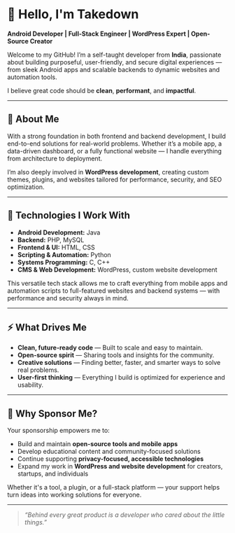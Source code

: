 # 👋 Hello, I'm Takedown

**Android Developer | Full-Stack Engineer | WordPress Expert | Open-Source Creator**

Welcome to my GitHub! I’m a self-taught developer from **India**, passionate about building purposeful, user-friendly, and secure digital experiences — from sleek Android apps and scalable backends to dynamic websites and automation tools.

I believe great code should be **clean**, **performant**, and **impactful**.

---

## 🧠 About Me

With a strong foundation in both frontend and backend development, I build end-to-end solutions for real-world problems. Whether it’s a mobile app, a data-driven dashboard, or a fully functional website — I handle everything from architecture to deployment.

I’m also deeply involved in **WordPress development**, creating custom themes, plugins, and websites tailored for performance, security, and SEO optimization.

---

## 🔧 Technologies I Work With

- **Android Development:** Java  
- **Backend:** PHP, MySQL  
- **Frontend & UI:** HTML, CSS  
- **Scripting & Automation:** Python  
- **Systems Programming:** C, C++  
- **CMS & Web Development:** WordPress, custom website development  

This versatile tech stack allows me to craft everything from mobile apps and automation scripts to full-featured websites and backend systems — with performance and security always in mind.

---

## ⚡ What Drives Me

- **Clean, future-ready code** — Built to scale and easy to maintain.  
- **Open-source spirit** — Sharing tools and insights for the community.  
- **Creative solutions** — Finding better, faster, and smarter ways to solve real problems.  
- **User-first thinking** — Everything I build is optimized for experience and usability.  

---

## 🌱 Why Sponsor Me?

Your sponsorship empowers me to:

- Build and maintain **open-source tools and mobile apps**  
- Develop educational content and community-focused solutions  
- Continue supporting **privacy-focused, accessible technologies**  
- Expand my work in **WordPress and website development** for creators, startups, and individuals

Whether it's a tool, a plugin, or a full-stack platform — your support helps turn ideas into working solutions for everyone.

---

> *“Behind every great product is a developer who cared about the little things.”*

